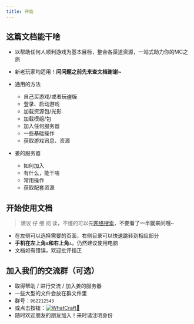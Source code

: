 ```yaml
---
title: 开始
---
```


## 这篇文档能干啥

* 以帮助任何人顺利游戏为基本目标，整合各渠道资源，一站式助力你的MC之旅
* 新老玩家均适用！**问问题之前先来查文档谢谢~**
* 通用的方法
    * 自己买游戏/或者玩~~盗版~~
    * 登录、启动游戏
    * 加载资源包/光影
    * 加载模组/包
    * 加入任何服务器
    * 一些基础操作
    * 获取游戏讯息、资源

* 姜的服务器
    * 如何加入
    * 有什么，能干啥
    * 常用操作
    * 获取配套资源

## 开始使用文档

> 建议 仔 细 阅 读，不懂的可以先[网络搜索](https://bing.com)，**不要看了一半就来问哦~**
* 在左侧可以选择需要的页面，右侧目录可以快速跳转到相应部分
* **手机在左上角`≡`和右上角`⚓`**，仍然建议使用电脑
* 文档如有错误，欢迎批评指正

## 加入我们的交流群（可选）

* 取得帮助 / 进行交流 / 加入姜的服务器
* 一些大型的文件会放在群文件里
* 群号：`962212543`
* 或点击按钮：<a target="_blank" href="https://qm.qq.com/cgi-bin/qm/qr?k=NtH50TrfoMrGtplKmQaP4a8_QGTUIZao&jump_from=webapi&authKey=vPwzW5xYN5vC9qzEIButVoL2cZ7Q3i3m8CfXAA5HtEa6MIj8J4SGTFWtfer4/TF5"><img border="0" src="https://pub.idqqimg.com/wpa/images/group.png" alt="WhatCraft👾" title="WhatCraft👾"></a>
* 随时欢迎朋友的朋友加入！来时请注明身份